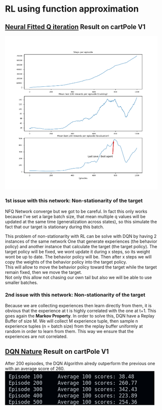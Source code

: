 # RL using function approximation

## [Neural Fitted Q iteration](https://ml.informatik.uni-freiburg.de/former/_media/publications/rieecml05.pdf) Result on cartPole V1

![NFQ Results](value_based_DRL/NFQ/FCQ_results_plot.png)

### 1st issue with this network: Non-stationarity of the target

NFQ Network converge but we got to be careful. In fact this only works because I've set a large batch size, that mean multiple q values will be updated at the same time (generalization across states), so this simulate the fact that our target is stationary during this batch.  
  
This problem of non-stationarity with RL can be solve with DQN by having 2 instances of the same network One that generate experiences (the behavior policy) and another instance that calculate the target (the target policy). The target policy will be fixed, we wont update it during x steps, so its weight wont be up to date. The behavior policy will be. Then after x steps we will copy the weights of the behavior policy into the target policy.  
This will allow to move the behavior policy toward the target while the target remain fixed, then we move the target.  
Not only this allow not chasing our own tail but also we will be able to use smaller batches.

### 2nd issue with this network: Non-stationarity of the target

Because we are collecting experiences then learn directly from them, it is obvious that the experience at t is highly correlated with the one at t+1. This goes again the **Markov Property**. In order to solve this, DQN have a Replay Buffer of size M. We will collect M experience tuple, then sample n experience tuples (n = batch size) from the replay buffer uniformly at random in order to learn from them. This way we ensure that the experiences are not correlated.  

## [DQN Nature](https://web.stanford.edu/class/psych209/Readings/MnihEtAlHassibis15NatureControlDeepRL.pdf) Result on cartPole V1

After 200 episodes, the DQN Algorithm alredy outperform the previous one with an average score of 260.  
![DQN Results](value_based_DRL/DQN/dqn.png)
